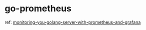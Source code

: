 # go-prometheus

ref: [monitoring-you-golang-server-with-prometheus-and-grafana](https://medium.com/@alcbotta/monitoring-you-golang-server-with-prometheus-and-grafana-97e64bb1d0e9)
